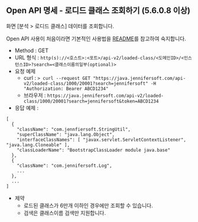 ## Open API 명세 - 로디드 클래스 조회하기 (5.6.0.8 이상)

화면 [분석 > 로디드 클래스] 데이터를 조회합니다.

Open API 사용이 처음이라면 기본적인 사용법을 [README](/README.md)를 참고하여 숙지합니다.

- Method : GET
- URL 형식 : `http(s)://<호스트>:<포트>/api-v2/loaded-class/<도메인ID>/<인스턴스ID>?search=<클래스이름의일부(optional)>`
- 요청 예제
  - curl : `> curl --request GET "https://java.jennifersoft.com/api-v2/loaded-class/1000/20001?search=jennifersoft" -H "Authorization: Bearer ABCD1234"`
  - 브라우저 : `https://java.jennifersoft.com/api-v2/loaded-class/1000/20001?search=jennifersoft&token=ABCD1234`
- 응답 예제 : 
```
[
  {
    "className": "com.jennfiersoft.StringUtil",
    "superClassName": "java.lang.Object",
    "interfaceClassNames": [ "javax.servlet.ServletContextListener", "java.lang.Cloneable" ],
    "classLoaderName": "BootstrapClassLoader module java.base"
  },
  {
    "className": "com.jennifersoft.Log",
    ...
  },
  ...
]
```
- 제약
  - 로드된 클래스가 6만개 이하인 경우에만 조회할 수 있습니다.
  - 검색은 클래스이름 검색만 지원합니다.
